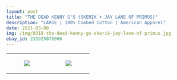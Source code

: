 ```yaml
---
layout: post
title: "THE DEAD KENNY G'S (SKERIK + JAY LANE OF PRIMUS)"
description: "LARGE | 100% Combed Cotton | American Apparel"
date: 2021-03-08
img: /img/0318-the-dead-kenny-gs-skerik-jay-lane-of-primus.jpg
ebay_id: 233925078066
---
```




<table style="width:100%;"><tr><td style="vertical-align:top;">
      <figure class="tmblr-full" data-orig-height="2048" data-orig-width="1365" data-orig-src="https://concertshirts.netlify.app/shirts/0318/0318-01.jpg"><img src="https://64.media.tumblr.com/89afe4e474559da5cb511b9aa5425599/28d418a6c0640731-4c/s540x810/21040c3d51a8e1f29e74f4b08773194bfad8a6b9.jpg" data-orig-height="2048" data-orig-width="1365" data-orig-src="https://concertshirts.netlify.app/shirts/0318/0318-01.jpg"/></figure></td>
    <td style="vertical-align:top;">
      <figure class="tmblr-full" data-orig-height="2048" data-orig-width="1365" data-orig-src="https://concertshirts.netlify.app/shirts/0318/0318-02.jpg"><img src="https://64.media.tumblr.com/6cd1e1ff07840ee9cf30841706d2c577/28d418a6c0640731-4e/s540x810/506f3e00f17110f0c72767c57c169b7c5d2a7517.jpg" data-orig-height="2048" data-orig-width="1365" data-orig-src="https://concertshirts.netlify.app/shirts/0318/0318-02.jpg"/></figure></td>
  </tr></table>

